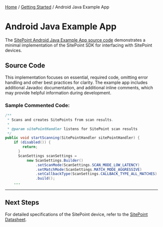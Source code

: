 [Home](../index.md) / [Getting Started](../index.md#getting-started) / Android Java Example App

# Android Java Example App

The [SitePoint Android Java Example App source code](https://github.com/signalquest/SitePoint-Android-Java-Example) demonstrates a minimal implementation of the SitePoint SDK for interfacing with SitePoint devices.

## Source Code

This implementation focuses on essential, required code, omitting error handling and other best practices for clarity. The example app includes additional Javadoc documentation, and additional inline comments, which may provide helpful information during development.

### Sample Commented Code:

```java
/**
 * Scans and creates SitePoints from scan results.
 *
 * @param sitePointHandler listens for SitePoint scan results
 */
public void startScanning(SitePointHandler sitePointHandler) {
    if (disabled()) {
        return;
      }
      ScanSettings scanSettings =
          new ScanSettings.Builder()
              .setScanMode(ScanSettings.SCAN_MODE_LOW_LATENCY)
              .setMatchMode(ScanSettings.MATCH_MODE_AGGRESSIVE)
              .setCallbackType(ScanSettings.CALLBACK_TYPE_ALL_MATCHES)
              .build();
    ...
```

<hr>

## Next Steps

For detailed specifications of the SitePoint device, refer to the [SitePoint Datasheet](A3_SitePoint_Datasheet.md).

